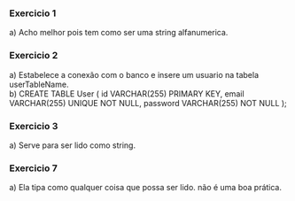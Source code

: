 ### Exercicio 1
a) Acho melhor pois tem como ser uma string alfanumerica.  
### Exercicio 2
a) Estabelece a conexão com o banco e insere um usuario na tabela userTableName.  
b) CREATE TABLE User (
		id VARCHAR(255) PRIMARY KEY,
    email VARCHAR(255) UNIQUE NOT NULL,
    password VARCHAR(255) NOT NULL
);  
### Exercicio 3
a) Serve para ser lido como string.  

### Exercicio 7
a) Ela tipa como qualquer coisa que possa ser lido. não é uma boa prática.
